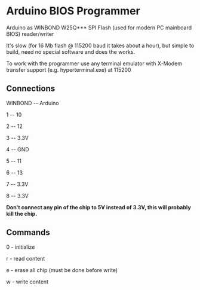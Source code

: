 # Arduino BIOS Programmer
Arduino as WINBOND W25Q*** SPI Flash (used for modern PC mainboard BIOS) reader/writer

It's slow (for 16 Mb flash @ 115200 baud it takes about a hour), but simple to build, need no special software and does the works.

To work with the programmer use any terminal emulator with X-Modem transfer support (e.g. hyperterminal.exe) at 115200

## Connections

WINBOND -- Arduino

1 -- 10

2 -- 12

3 -- 3.3V

4 -- GND

5 -- 11

6 -- 13

7 -- 3.3V

8 -- 3.3V


**Don't connect any pin of the chip to 5V instead of 3.3V, this will probably kill the chip.**

## Commands

0 - initialize

r - read content

e - erase all chip (must be done before write)

w - write content


